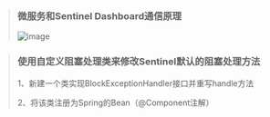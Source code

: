 > ### 微服务和Sentinel Dashboard通信原理
> 
> <img src="file:///C://Users//A//Desktop//2.png" title="" alt="image" data-align="inline">

> ### 使用自定义阻塞处理类来修改Sentinel默认的阻塞处理方法
> 
> 1、新建一个类实现BlockExceptionHandler接口并重写handle方法
> 
> 2、将该类注册为Spring的Bean（@Component注解）
